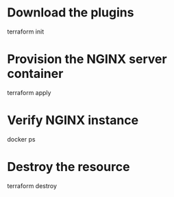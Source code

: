 # Download the plugins
terraform init

# Provision the NGINX server container
terraform apply

# Verify NGINX instance
docker ps

# Destroy the resource
terraform destroy